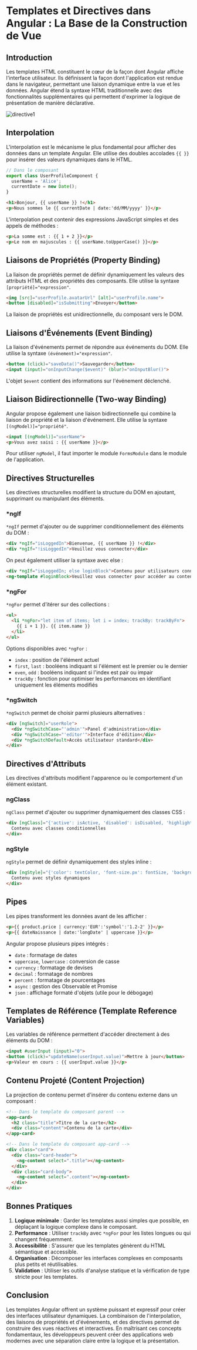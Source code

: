 # Templates et Directives dans Angular : La Base de la Construction de Vue



## Introduction

Les templates HTML constituent le cœur de la façon dont Angular affiche l'interface utilisateur. Ils définissent la façon dont l'application est rendue dans le navigateur, permettant une liaison dynamique entre la vue et les données. Angular étend la syntaxe HTML traditionnelle avec des fonctionnalités supplémentaires qui permettent d'exprimer la logique de présentation de manière déclarative.


![directive1](../images/directives-1.png)

## Interpolation

L'interpolation est le mécanisme le plus fondamental pour afficher des données dans un template Angular. Elle utilise des doubles accolades `{{ }}` pour insérer des valeurs dynamiques dans le HTML.

```typescript
// Dans le composant
export class UserProfileComponent {
  userName = 'Alice';
  currentDate = new Date();
}
```

```html
<h1>Bonjour, {{ userName }} !</h1>
<p>Nous sommes le {{ currentDate | date:'dd/MM/yyyy' }}</p>
```

L'interpolation peut contenir des expressions JavaScript simples et des appels de méthodes :

```html
<p>La somme est : {{ 1 + 2 }}</p>
<p>Le nom en majuscules : {{ userName.toUpperCase() }}</p>
```

## Liaisons de Propriétés (Property Binding)

La liaison de propriétés permet de définir dynamiquement les valeurs des attributs HTML et des propriétés des composants. Elle utilise la syntaxe `[propriété]="expression"`.

```html
<img [src]="userProfile.avatarUrl" [alt]="userProfile.name">
<button [disabled]="isSubmitting">Envoyer</button>
```

La liaison de propriétés est unidirectionnelle, du composant vers le DOM.

## Liaisons d'Événements (Event Binding)

La liaison d'événements permet de répondre aux événements du DOM. Elle utilise la syntaxe `(événement)="expression"`.

```html
<button (click)="saveData()">Sauvegarder</button>
<input (input)="onInputChange($event)" (blur)="onInputBlur()">
```

L'objet `$event` contient des informations sur l'événement déclenché.

## Liaison Bidirectionnelle (Two-way Binding)

Angular propose également une liaison bidirectionnelle qui combine la liaison de propriété et la liaison d'événement. Elle utilise la syntaxe `[(ngModel)]="propriété"`.

```html
<input [(ngModel)]="userName">
<p>Vous avez saisi : {{ userName }}</p>
```

Pour utiliser `ngModel`, il faut importer le module `FormsModule` dans le module de l'application.

## Directives Structurelles

Les directives structurelles modifient la structure du DOM en ajoutant, supprimant ou manipulant des éléments.

### *ngIf

`*ngIf` permet d'ajouter ou de supprimer conditionnellement des éléments du DOM :

```html
<div *ngIf="isLoggedIn">Bienvenue, {{ userName }} !</div>
<div *ngIf="!isLoggedIn">Veuillez vous connecter</div>
```

On peut également utiliser la syntaxe avec else :

```html
<div *ngIf="isLoggedIn; else loginBlock">Contenu pour utilisateurs connectés</div>
<ng-template #loginBlock>Veuillez vous connecter pour accéder au contenu</ng-template>
```

### *ngFor

`*ngFor` permet d'itérer sur des collections :

```html
<ul>
  <li *ngFor="let item of items; let i = index; trackBy: trackByFn">
    {{ i + 1 }}. {{ item.name }}
  </li>
</ul>
```

Options disponibles avec `*ngFor` :
- `index` : position de l'élément actuel
- `first`, `last` : booléens indiquant si l'élément est le premier ou le dernier
- `even`, `odd` : booléens indiquant si l'index est pair ou impair
- `trackBy` : fonction pour optimiser les performances en identifiant uniquement les éléments modifiés

### *ngSwitch

`*ngSwitch` permet de choisir parmi plusieurs alternatives :

```html
<div [ngSwitch]="userRole">
  <div *ngSwitchCase="'admin'">Panel d'administration</div>
  <div *ngSwitchCase="'editor'">Interface d'édition</div>
  <div *ngSwitchDefault>Accès utilisateur standard</div>
</div>
```

## Directives d'Attributs

Les directives d'attributs modifient l'apparence ou le comportement d'un élément existant.

### ngClass

`ngClass` permet d'ajouter ou supprimer dynamiquement des classes CSS :

```html
<div [ngClass]="{'active': isActive, 'disabled': isDisabled, 'highlight': isHighlighted}">
  Contenu avec classes conditionnelles
</div>
```

### ngStyle

`ngStyle` permet de définir dynamiquement des styles inline :

```html
<div [ngStyle]="{'color': textColor, 'font-size.px': fontSize, 'background-color': bgColor}">
  Contenu avec styles dynamiques
</div>
```

## Pipes

Les pipes transforment les données avant de les afficher :

```html
<p>{{ product.price | currency:'EUR':'symbol':'1.2-2' }}</p>
<p>{{ dateNaissance | date:'longDate' | uppercase }}</p>
```

Angular propose plusieurs pipes intégrés :
- `date` : formatage de dates
- `uppercase`, `lowercase` : conversion de casse
- `currency` : formatage de devises
- `decimal` : formatage de nombres
- `percent` : formatage de pourcentages
- `async` : gestion des Observable et Promise
- `json` : affichage formaté d'objets (utile pour le débogage)

## Templates de Référence (Template Reference Variables)

Les variables de référence permettent d'accéder directement à des éléments du DOM :

```html
<input #userInput (input)="0">
<button (click)="updateName(userInput.value)">Mettre à jour</button>
<p>Valeur en cours : {{ userInput.value }}</p>
```

## Contenu Projeté (Content Projection)

La projection de contenu permet d'insérer du contenu externe dans un composant :

```html
<!-- Dans le template du composant parent -->
<app-card>
  <h2 class="title">Titre de la carte</h2>
  <div class="content">Contenu de la carte</div>
</app-card>

<!-- Dans le template du composant app-card -->
<div class="card">
  <div class="card-header">
    <ng-content select=".title"></ng-content>
  </div>
  <div class="card-body">
    <ng-content select=".content"></ng-content>
  </div>
</div>
```

## Bonnes Pratiques

1. **Logique minimale** : Garder les templates aussi simples que possible, en déplaçant la logique complexe dans le composant.
2. **Performance** : Utiliser `trackBy` avec `*ngFor` pour les listes longues ou qui changent fréquemment.
3. **Accessibilité** : S'assurer que les templates génèrent du HTML sémantique et accessible.
4. **Organisation** : Décomposer les interfaces complexes en composants plus petits et réutilisables.
5. **Validation** : Utiliser les outils d'analyse statique et la vérification de type stricte pour les templates.

## Conclusion

Les templates Angular offrent un système puissant et expressif pour créer des interfaces utilisateur dynamiques. La combinaison de l'interpolation, des liaisons de propriétés et d'événements, et des directives permet de construire des vues réactives et interactives. En maîtrisant ces concepts fondamentaux, les développeurs peuvent créer des applications web modernes avec une séparation claire entre la logique et la présentation.
